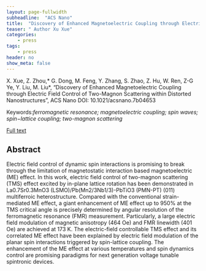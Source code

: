 ```yaml
---
layout: page-fullwidth
subheadline:  "ACS Nano"
title:  "Discovery of Enhanced Magnetoelectric Coupling through Electric Field Control of Two-Magnon Scattering within Distorted Nanostructures"
teaser: " Author Xu Xue"
categories:
    - press
tags:
    - press
header: no
show_meta: false
---
```

<!--more-->
<!--<div class="row">-->
<div >
<p>
 X. Xue, Z. Zhou,* G. Dong,  M. Feng, Y. Zhang, S. Zhao, Z. Hu, W. Ren, Z-G Ye, Y. Liu,  M. Liu*, “Discovery of Enhanced Magnetoelectric Coupling through Electric Field Control of Two-Magnon Scattering within Distorted Nanostructures”, ACS Nano DOI: 10.1021/acsnano.7b04653</p>
 <p>Keywords:<em>ferromagnetic resonance; magnetoelectric coupling; spin waves; spin−lattice coupling; two-magnon scattering</em></p>
 <a href="http://pubs.acs.org/doi/suppl/10.1021/acsnano.7b04653">Full text</a>
</div>
<div style="display: inline-block;">
<h2>Abstract</h2>

<p>Electric field control of dynamic spin interactions is promising to break through the limitation of magnetostatic interaction based magnetoelectric (ME) effect. In this work, electric field control of two-magnon scattering (TMS) effect excited by in-plane lattice rotation has been demonstrated in La0.7Sr0.3MnO3 (LSMO)/Pb(Mn2/3Nb1/3)-PbTiO3 (PMN-PT) (011) multiferroic heterostructure. Compared with the conventional strain-mediated ME effect, a giant enhancement of ME effect up to 950% at the TMS critical angle is precisely determined by angular resolution of the ferromagnetic resonance (FMR) measurement. Particularly, a large electric field modulation of magnetic anisotropy (464 Oe) and FMR linewidth (401 Oe) are achieved at 173 K. The electric-field controllable TMS effect and its correlated ME effect have been explained by electric field modulation of the planar spin interactions triggered by spin-lattice coupling. The enhancement of the ME effect at various temperatures and spin dynamics control are promising paradigms for next generation voltage tunable spintronic devices.</p>

</div>


